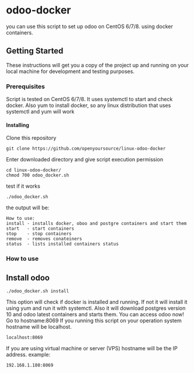 # odoo-docker
you can use this script to set up odoo on CentOS 6/7/8. using docker containers.

## Getting Started
These instructions will get you a copy of the project up and running on your local machine for development and testing purposes.

### Prerequisites

Script is tested on CentOS 6/7/8.
It uses systemctl to start and check docker.
Also yum to install docker, so any linux distribution that uses systemctl and yum will work

#### Installing

Clone this repository

```
git clone https://github.com/openyoursource/linux-odoo-docker

```

Enter downloaded directory and give script execution permission

```
cd linux-odoo-docker/
chmod 700 odoo_docker.sh

```
test if it works

```
./odoo_docker.sh

```
the output will be:
```
How to use:
install	- installs docker, oboo and postgre containers and start them
start	- start containers
stop	- stop containers
remove	- removes conateiners
status	- lists installed containers status

```

### How to use

## Install odoo
```
./odoo_docker.sh install

```
This option will check if docker is installed and running.
If not it will install it using yum and run it with systemctl.
Also it will download postgres version 10  and odoo latest containers and starts them.
You can access odoo now!
Go to hostname:8069
If you running this script on your operation system hostname will be localhost.
```
localhost:8069

```
If you are using virtual machine or server (VPS) hostname will be the IP address.
example:
```
192.168.1.180:8069

```
